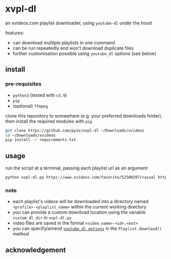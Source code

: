 # xvpl-dl
an xvideos.com playlist downloader, using `youtube-dl` under the hood

features:

- can download multiple playlists in one command
- can be run repeatedly and won't download duplicate files
- further customisation possible using `youtube_dl` options (see below)

## install

### pre-requisites

- `python3` (tested with `v3.9`)
- `pip`
- (optional) `ffmpeg`

clone this repository to somewhere (e.g. your preferred downloads folder), then install the required modules with `pip`

```sh
git clone https://github.com/pyxv/xvpl-dl ~/Downloads/xvideos
cd ~/Downloads/xvideos
pip install -r requirements.txt
```

## usage

run the script at a terminal, passing each playlist url as an argument

```sh
python xvpl-dl.py https://www.xvideos.com/favorite/52500297/casual https://www.xvideos.com/favorite/38755061/female_orgasm https://www.xvideos.com/favorite/37487709/123
```

### note

- each playlist's videos will be downloaded into a directory named `<profile>-<playlist_name>` within the current working directory
- you can provide a custom download location using the variable `custom_dl_dir` in `xvpl-dl.py`
- video files are saved in the format `<video_name>-<id>.<ext>`
- you can specify/amend [`youtube_dl options`](https://github.com/rg3/youtube-dl/blob/master/youtube_dl/YoutubeDL.py#L129-L279) in the `Playlist.download()` method

## acknowledgement

